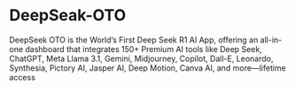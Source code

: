 # DeepSeak-OTO
DeepSeek OTO is the World’s First Deep Seek R1 AI App, offering an all-in-one dashboard that integrates 150+ Premium AI tools like Deep Seek, ChatGPT, Meta Llama 3.1, Gemini, Midjourney, Copilot, Dall-E, Leonardo, Synthesia, Pictory AI, Jasper AI, Deep Motion, Canva AI, and more—lifetime access
